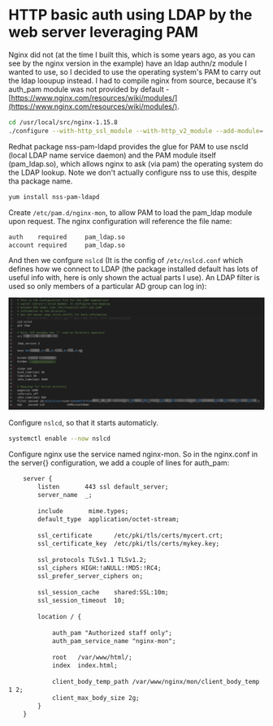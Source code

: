 # HTTP basic auth using LDAP by the web server leveraging PAM

Nginx did not (at the time I built this, which is some years ago, as you can see by the nginx version in the example) have an ldap authn/z module I wanted to use, so I decided to use the operating system's PAM to carry out the ldap looupup instead. I had to compile nginx from source, because it's auth_pam module was not provided by default -  [https://www.nginx.com/resources/wiki/modules/](https://www.nginx.com/resources/wiki/modules/).

```bash
cd /usr/local/src/nginx-1.15.8
./configure --with-http_ssl_module --with-http_v2_module --add-module=../ngx_http_auth_pam_module-master --conf-path=/etc/nginx/nginx.conf --error-log-path=/var/log/nginx/error.log --pid-path=/var/run/nginx.pid --lock-path=/var/lock/nginx --prefix=/usr/local --user=nginx --group=nginx --http-log-path=/var/log/nginx/access.log --with-http_sub_module && make && sudo make install
```

Redhat package nss-pam-ldapd provides the glue for PAM to use nscld  (local LDAP name service daemon) and the PAM module itself (pam_ldap.so), which allows nginx to ask (via pam) the operating system do the LDAP lookup. Note we don't actually configure nss to use this, despite tha package name.

```bash
yum install nss-pam-ldapd
```

Create `/etc/pam.d/nginx-mon`, to allow PAM to load the pam_ldap module upon request. The nginx configuration will reference the file name:

```text
auth    required     pam_ldap.so
account required     pam_ldap.so
```

And then we confgure `nslcd` (It is the config of `/etc/nslcd.conf` which defines how we connect to LDAP (the package installed default has lots of useful info with, here is only shown the actual parts I use). An LDAP filter is used so only members of a particular AD group can log in):

![/etc/nslcd.conf](nginx_pam_ldap_authnz_nslcd_conf.png)

Configure `nslcd`, so that it starts automaticly.

```bash
systemctl enable --now nslcd
```

Configure nginx use the service named nginx-mon. So in the nginx.conf in the server{} configuration, we add a couple of lines for auth_pam:

```text
    server {
        listen       443 ssl default_server;
        server_name  _;

        include       mime.types;
        default_type  application/octet-stream;

        ssl_certificate      /etc/pki/tls/certs/mycert.crt;
        ssl_certificate_key  /etc/pki/tls/certs/mykey.key;

        ssl_protocols TLSv1.1 TLSv1.2;
        ssl_ciphers HIGH:!aNULL:!MD5:!RC4;
        ssl_prefer_server_ciphers on;

        ssl_session_cache    shared:SSL:10m;
        ssl_session_timeout  10;

        location / {

            auth_pam "Authorized staff only";
            auth_pam_service_name "nginx-mon";

            root   /var/www/html/;
            index  index.html;

            client_body_temp_path /var/www/nginx/mon/client_body_temp 1 2;
            client_max_body_size 2g;
        }
    }
```

